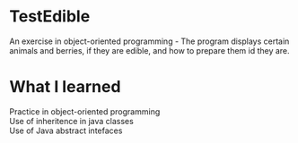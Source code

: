 # TestEdible
An exercise in object-oriented programming - The program displays certain animals and berries, if they are edible, and how to prepare them id they are.
# What I learned
Practice in object-oriented programming <br >
Use of inheritence in java classes <br >
Use of Java abstract intefaces <br >
